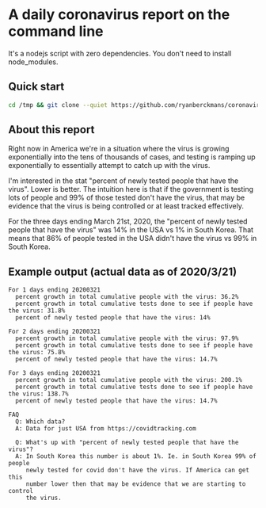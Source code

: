 
# A daily coronavirus report on the command line

It's a nodejs script with zero dependencies. You don't need to install node_modules.

## Quick start

```bash
cd /tmp && git clone --quiet https://github.com/ryanberckmans/coronavirus.git && cd coronavirus && ./report
```

## About this report

Right now in America we're in a situation where the virus is growing exponentially into the tens of thousands of cases, and testing is ramping up exponentially to essentially attempt to catch up with the virus.

I'm interested in the stat "percent of newly tested people that have the virus". Lower is better. The intuition here is that if the government is testing lots of people and 99% of those tested don't have the virus, that may be evidence that the virus is being controlled or at least tracked effectively.

For the three days ending March 21st, 2020, the "percent of newly tested people that have the virus" was 14% in the USA vs 1% in South Korea. That means that 86% of people tested in the USA didn't have the virus vs 99% in South Korea.

## Example output (actual data as of 2020/3/21)

```
For 1 days ending 20200321
  percent growth in total cumulative people with the virus: 36.2%
  percent growth in total cumulative tests done to see if people have the virus: 31.8%
  percent of newly tested people that have the virus: 14%

For 2 days ending 20200321
  percent growth in total cumulative people with the virus: 97.9%
  percent growth in total cumulative tests done to see if people have the virus: 75.8%
  percent of newly tested people that have the virus: 14.7%

For 3 days ending 20200321
  percent growth in total cumulative people with the virus: 200.1%
  percent growth in total cumulative tests done to see if people have the virus: 138.7%
  percent of newly tested people that have the virus: 14.7%

FAQ
  Q: Which data?
  A: Data for just USA from https://covidtracking.com

  Q: What's up with "percent of newly tested people that have the virus"?
  A: In South Korea this number is about 1%. Ie. in South Korea 99% of people
     newly tested for covid don't have the virus. If America can get this
     number lower then that may be evidence that we are starting to control
     the virus.
```
